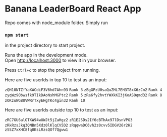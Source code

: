 # Banana LeaderBoard React App

Repo comes with node_module folder. Simply run

### `npm start`

in the project directory to start project.

Runs the app in the development mode.\
Open [http://localhost:3000](http://localhost:3000) to view it in your browser.

Press `Ctrl+c` to stop the project from running.

Here are five userIds in top 10 to test as an input:

`zQH10NTZfYaXACdiF3V6hd7Ahn93` `Rank 3`
`zBgGPzU0saQuZHL7EH3T8xX6zCm2` `Rank 4`
`zyqWz9Obwsfk9TIkDAoNshMGPtc2` `Rank 5`
`zRa6fy2hvtYWXkKI3jKoASOqmd32` `Rank 8`
`zOKzuWGBUVWRrTxyEHgTKc4gin32` `Rank 10`

Here are five userIds outside top 10 to test as an input:

`zRC7GU6alOTXW94wUWJt5jZaHgz2`
`zR1E2SDs2If6cBThAx97lDsnVPG3`
`zRkRzsJkq3QNBn5Xdz0lKlqCV5D2`
`zRqqwaDC6vh2z0cvv5IDGV26r2H2`
`zSSZ7xXHC8fq0KsLRzsQOf7Qgww1`
